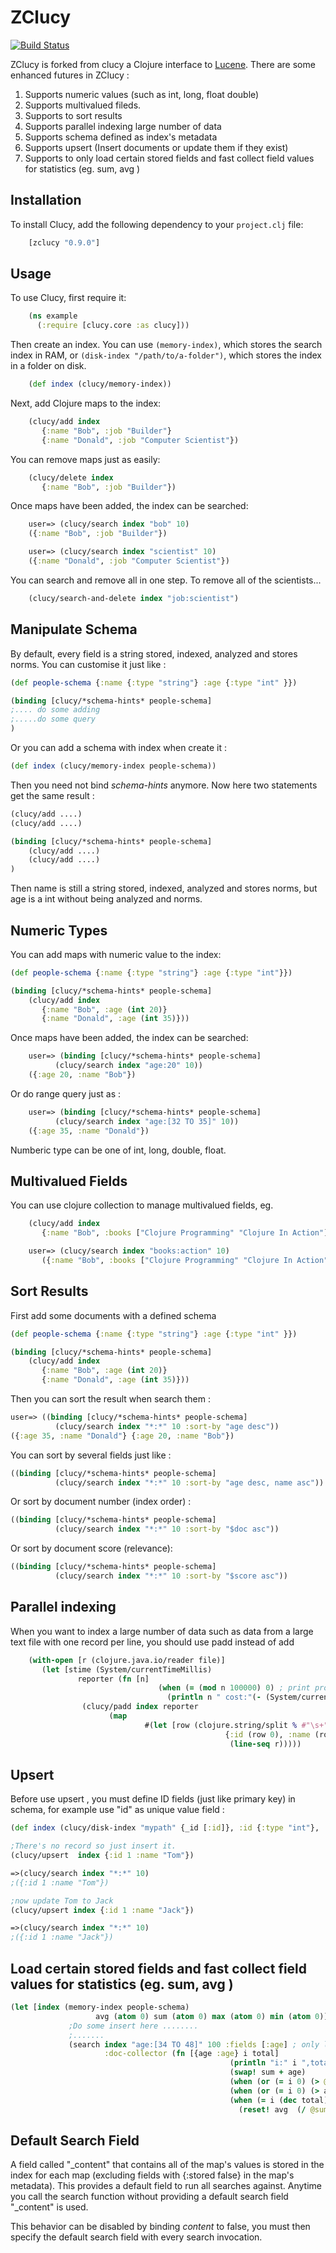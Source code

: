 ZClucy 
=====

[![Build Status](https://secure.travis-ci.org/yxzhang/clucy.png?branch=master)](http://travis-ci.org/yxzhang/clucy)

ZClucy is forked from clucy  a Clojure interface to [Lucene](http://lucene.apache.org/).
There are some enhanced futures in ZClucy :

1. Supports numeric values (such as int, long, float double)  
1. Supports multivalued fileds.
1. Supports to sort results
1. Supports parallel indexing large number of data
1. Supports schema defined as index's  metadata
1. Supports upsert (Insert documents or update them if they exist)
1. Supports to only load certain stored fields and fast collect field values for statistics   (eg. sum, avg )


Installation
------------

To install Clucy, add the following dependency to your `project.clj`
file:

```clojure
    [zclucy "0.9.0"]
```

Usage
-----

To use Clucy, first require it:

```clojure
    (ns example
      (:require [clucy.core :as clucy]))
```

Then create an index. You can use `(memory-index)`, which stores the search
index in RAM, or `(disk-index "/path/to/a-folder")`, which stores the index in
a folder on disk.

```clojure
    (def index (clucy/memory-index))
```

Next, add Clojure maps to the index:

```clojure
    (clucy/add index
       {:name "Bob", :job "Builder"}
       {:name "Donald", :job "Computer Scientist"})
```

You can remove maps just as easily:

```clojure
    (clucy/delete index
       {:name "Bob", :job "Builder"})
```

Once maps have been added, the index can be searched:

```clojure
    user=> (clucy/search index "bob" 10)
    ({:name "Bob", :job "Builder"})
```

```clojure
    user=> (clucy/search index "scientist" 10)
    ({:name "Donald", :job "Computer Scientist"})
```

You can search and remove all in one step. To remove all of the
scientists...

```clojure
    (clucy/search-and-delete index "job:scientist")
```    

Manipulate Schema
--------------

By default, every field is a string stored, indexed, analyzed and stores norms. You can customise it just like :

```clojure
(def people-schema {:name {:type "string"} :age {:type "int" }})
```

```clojure
(binding [clucy/*schema-hints* people-schema]
;.... do some adding
;.....do some query
)
```

Or you can add a schema with index when create it :

```clojure
(def index (clucy/memory-index people-schema))
```

Then you need not  bind *schema-hints* anymore. Now here two statements get the same result :

```clojure
(clucy/add ....)
(clucy/add ....)
```

```clojure
(binding [clucy/*schema-hints* people-schema]
	(clucy/add ....)
	(clucy/add ....)
)
```

Then name is still a string stored, indexed, analyzed and stores norms, but age is a int without being analyzed and  norms.


Numeric Types
--------------

You can add maps with numeric value to the index:

```clojure
(def people-schema {:name {:type "string"} :age {:type "int"}})
```

```clojure
(binding [clucy/*schema-hints* people-schema]
    (clucy/add index
       {:name "Bob", :age (int 20)}
       {:name "Donald", :age (int 35)}))
```
       
Once maps have been added, the index can be searched:

```clojure
	user=> (binding [clucy/*schema-hints* people-schema]
	      (clucy/search index "age:20" 10))
	({:age 20, :name "Bob"})
```
	
Or do range query just as :

```clojure
	user=> (binding [clucy/*schema-hints* people-schema]
   	      (clucy/search index "age:[32 TO 35]" 10))
	({:age 35, :name "Donald"})
```

Numberic type can be one of  int, long, double, float.

Multivalued Fields
--------------

You can use clojure collection to manage multivalued fields, eg. 

```clojure
    (clucy/add index
       {:name "Bob", :books ["Clojure Programming" "Clojure In Action"] }
```

```clojure
    user=> (clucy/search index "books:action" 10)
       ({:name "Bob", :books ["Clojure Programming" "Clojure In Action"]})
```

Sort Results
--------------
First add some documents with a defined schema

```clojure
(def people-schema {:name {:type "string"} :age {:type "int" }})

(binding [clucy/*schema-hints* people-schema]
    (clucy/add index
       {:name "Bob", :age (int 20)}
       {:name "Donald", :age (int 35)}))
```

Then you can sort the result when search them :

```clojure
user=> ((binding [clucy/*schema-hints* people-schema]
          (clucy/search index "*:*" 10 :sort-by "age desc"))
({:age 35, :name "Donald"} {:age 20, :name "Bob"})
```

You can sort by several fields just like :

```clojure
((binding [clucy/*schema-hints* people-schema]
          (clucy/search index "*:*" 10 :sort-by "age desc, name asc"))
```

Or sort  by document number (index order) :

```clojure
((binding [clucy/*schema-hints* people-schema]
          (clucy/search index "*:*" 10 :sort-by "$doc asc"))
```
          
Or sort by  document score (relevance):

```clojure
((binding [clucy/*schema-hints* people-schema]
          (clucy/search index "*:*" 10 :sort-by "$score asc"))
```

Parallel indexing
--------------------

When you want to index a large number of data such as data from a large text file with one record per line,  you should use padd instead of add

```clojure
    (with-open [r (clojure.java.io/reader file)]
       (let [stime (System/currentTimeMillis)
               reporter (fn [n] 
                                 (when (= (mod n 100000) 0) ; print process per 100K
                                   (println n " cost:"(- (System/currentTimeMillis) stime)))) ]
                (clucy/padd index reporter 
                      (map 
                              #(let [row (clojure.string/split % #"\s+")] 
                                                {:id (row 0), :name (row 1) })
                                                 (line-seq r)))))
```

Upsert
--------------------
Before use upsert , you must define ID fields (just like primary key) in schema, for example  use "id" as unique value field :

```clojure
(def index (clucy/disk-index "mypath" {_id [:id]}, :id {:type "int"},  :name {:type "string"}))

;There's no record so just insert it.
(clucy/upsert  index {:id 1 :name "Tom"})

=>(clucy/search index "*:*" 10)
;({:id 1 :name "Tom"})

;now update Tom to Jack
(clucy/upsert index {:id 1 :name "Jack"})

=>(clucy/search index "*:*" 10)
;({:id 1 :name "Jack"})
```


Load certain stored fields and fast collect field values for statistics   (eg. sum, avg )
--------------------
```clojure
(let [index (memory-index people-schema)
                   avg (atom 0) sum (atom 0) max (atom 0) min (atom 0)]
             ;Do some insert here ........
             ;.......
             (search index "age:[34 TO 48]" 100 :fields [:age] ; only load age field
                     :doc-collector (fn [{age :age} i total]
                                                 (println "i:" i ",total: " total ",age:" age)
                                                 (swap! sum + age)
                                                 (when (or (= i 0) (> @min age)) (reset! min age))
                                                 (when (or (= i 0) (> age @max)) (reset! max age))
                                                 (when (= i (dec total)) 
                                                   (reset! avg  (/ @sum total)))))
```


Default Search Field
--------------------

A field called "\_content" that contains all of the map's values is
stored in the index for each map (excluding fields with {:stored false}
in the map's metadata). This provides a default field to run all
searches against. Anytime you call the search function without
providing a default search field "\_content" is used.

This behavior can be disabled by binding *content* to false, you must
then specify the default search field with every search invocation.
